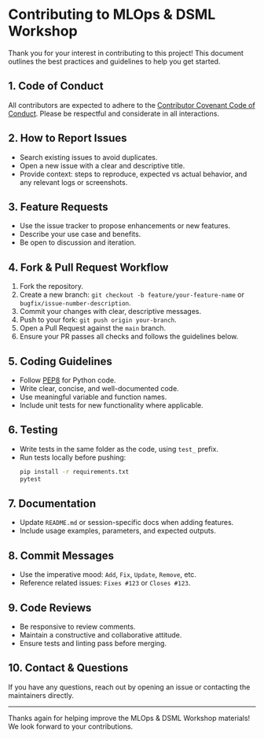 # Contributing to MLOps & DSML Workshop

Thank you for your interest in contributing to this project! This document outlines the best practices and guidelines to help you get started.

## 1. Code of Conduct
All contributors are expected to adhere to the [Contributor Covenant Code of Conduct](https://www.contributor-covenant.org/version/2/0/code_of_conduct/). Please be respectful and considerate in all interactions.

## 2. How to Report Issues
- Search existing issues to avoid duplicates.
- Open a new issue with a clear and descriptive title.
- Provide context: steps to reproduce, expected vs actual behavior, and any relevant logs or screenshots.

## 3. Feature Requests
- Use the issue tracker to propose enhancements or new features.
- Describe your use case and benefits.
- Be open to discussion and iteration.

## 4. Fork & Pull Request Workflow
1. Fork the repository.
2. Create a new branch: `git checkout -b feature/your-feature-name` or `bugfix/issue-number-description`.
3. Commit your changes with clear, descriptive messages.
4. Push to your fork: `git push origin your-branch`.
5. Open a Pull Request against the `main` branch.
6. Ensure your PR passes all checks and follows the guidelines below.

## 5. Coding Guidelines
- Follow [PEP8](https://www.python.org/dev/peps/pep-0008/) for Python code.
- Write clear, concise, and well-documented code.
- Use meaningful variable and function names.
- Include unit tests for new functionality where applicable.

## 6. Testing
- Write tests in the same folder as the code, using `test_` prefix.
- Run tests locally before pushing:
  ```bash
  pip install -r requirements.txt
  pytest
  ```

## 7. Documentation
- Update `README.md` or session-specific docs when adding features.
- Include usage examples, parameters, and expected outputs.

## 8. Commit Messages
- Use the imperative mood: `Add`, `Fix`, `Update`, `Remove`, etc.
- Reference related issues: `Fixes #123` or `Closes #123`.

## 9. Code Reviews
- Be responsive to review comments.
- Maintain a constructive and collaborative attitude.
- Ensure tests and linting pass before merging.

## 10. Contact & Questions
If you have any questions, reach out by opening an issue or contacting the maintainers directly.

---

Thanks again for helping improve the MLOps & DSML Workshop materials! We look forward to your contributions.